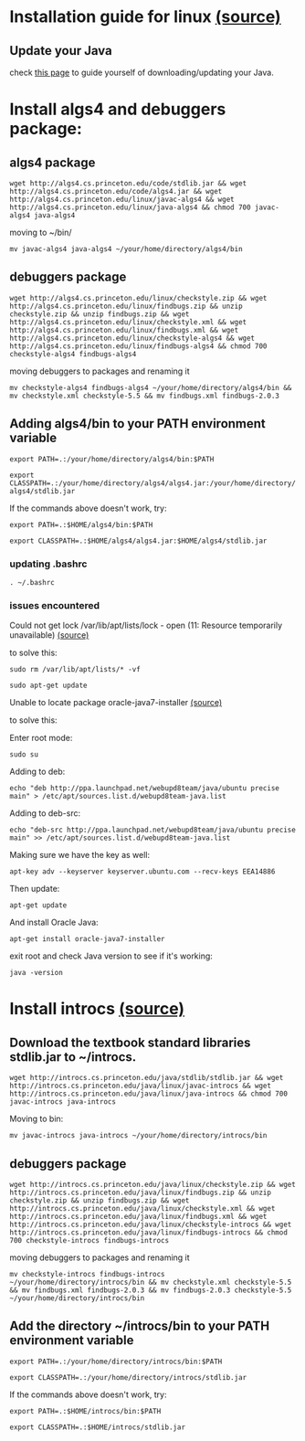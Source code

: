 # Installation guide for linux [(source)](http://algs4.cs.princeton.edu/linux/)


## Update your Java

check [this page](https://github.com/blackjuice/sectionAlpha/tree/master/Java) to guide yourself of downloading/updating your Java.

# Install algs4 and debuggers package:

## algs4 package

`wget http://algs4.cs.princeton.edu/code/stdlib.jar && wget http://algs4.cs.princeton.edu/code/algs4.jar && wget http://algs4.cs.princeton.edu/linux/javac-algs4 && wget http://algs4.cs.princeton.edu/linux/java-algs4 && chmod 700 javac-algs4 java-algs4`

moving to ~/bin/

`mv javac-algs4 java-algs4 ~/your/home/directory/algs4/bin`

## debuggers package

`wget http://algs4.cs.princeton.edu/linux/checkstyle.zip && wget http://algs4.cs.princeton.edu/linux/findbugs.zip && unzip checkstyle.zip && unzip findbugs.zip && wget http://algs4.cs.princeton.edu/linux/checkstyle.xml && wget http://algs4.cs.princeton.edu/linux/findbugs.xml && wget http://algs4.cs.princeton.edu/linux/checkstyle-algs4 && wget http://algs4.cs.princeton.edu/linux/findbugs-algs4 && chmod 700 checkstyle-algs4 findbugs-algs4`

moving debuggers to packages and renaming it

`mv checkstyle-algs4 findbugs-algs4 ~/your/home/directory/algs4/bin && mv checkstyle.xml checkstyle-5.5 && mv findbugs.xml findbugs-2.0.3`

## Adding algs4/bin to your PATH environment variable

`export PATH=.:/your/home/directory/algs4/bin:$PATH`

`export CLASSPATH=.:/your/home/directory/algs4/algs4.jar:/your/home/directory/algs4/stdlib.jar`

If the commands above doesn't work, try:

`export PATH=.:$HOME/algs4/bin:$PATH`

`export CLASSPATH=.:$HOME/algs4/algs4.jar:$HOME/algs4/stdlib.jar`

### updating .bashrc

`. ~/.bashrc`

### issues encountered

Could not get lock /var/lib/apt/lists/lock - open (11: Resource temporarily unavailable) [(source)](http://ubuntuforums.org/showthread.php?t=1986288)

to solve this:

`sudo rm /var/lib/apt/lists/* -vf`

`sudo apt-get update`

Unable to locate package oracle-java7-installer [(source)](http://whatizee.blogspot.com.br/2014/07/solved-e-unable-to-locate-package.html)

to solve this:

Enter root mode:

`sudo su`

Adding to deb:

`echo "deb http://ppa.launchpad.net/webupd8team/java/ubuntu precise main" > /etc/apt/sources.list.d/webupd8team-java.list`

Adding to deb-src:

`echo "deb-src http://ppa.launchpad.net/webupd8team/java/ubuntu precise main" >> /etc/apt/sources.list.d/webupd8team-java.list`

Making sure we have the key as well:

`apt-key adv --keyserver keyserver.ubuntu.com --recv-keys EEA14886`

Then update:

`apt-get update`

And install Oracle Java:

`apt-get install oracle-java7-installer`

exit root and check Java version to see if it's working:

`java -version`

# Install introcs [(source)](http://introcs.cs.princeton.edu/java/linux/)

## Download the textbook standard libraries stdlib.jar to ~/introcs.

`wget http://introcs.cs.princeton.edu/java/stdlib/stdlib.jar && wget http://introcs.cs.princeton.edu/java/linux/javac-introcs && wget http://introcs.cs.princeton.edu/java/linux/java-introcs && chmod 700 javac-introcs java-introcs`

Moving to bin:

`mv javac-introcs java-introcs ~/your/home/directory/introcs/bin`

## debuggers package

`wget http://introcs.cs.princeton.edu/java/linux/checkstyle.zip && wget http://introcs.cs.princeton.edu/java/linux/findbugs.zip && unzip checkstyle.zip && unzip findbugs.zip && wget http://introcs.cs.princeton.edu/java/linux/checkstyle.xml && wget http://introcs.cs.princeton.edu/java/linux/findbugs.xml && wget http://introcs.cs.princeton.edu/java/linux/checkstyle-introcs && wget http://introcs.cs.princeton.edu/java/linux/findbugs-introcs && chmod 700 checkstyle-introcs findbugs-introcs`

moving debuggers to packages and renaming it

`mv checkstyle-introcs findbugs-introcs ~/your/home/directory/introcs/bin && mv checkstyle.xml checkstyle-5.5 && mv findbugs.xml findbugs-2.0.3 && mv findbugs-2.0.3 checkstyle-5.5 ~/your/home/directory/introcs/bin`

## Add the directory ~/introcs/bin to your PATH environment variable

`export PATH=.:/your/home/directory/introcs/bin:$PATH`

`export CLASSPATH=.:/your/home/directory/introcs/stdlib.jar`

If the commands above doesn't work, try:

`export PATH=.:$HOME/introcs/bin:$PATH`

`export CLASSPATH=.:$HOME/introcs/stdlib.jar`
